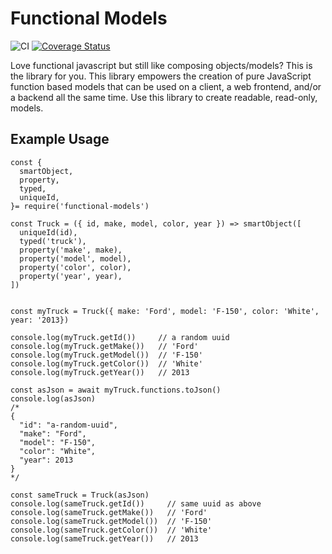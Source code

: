 # Functional Models
![CI](https://github.com/monolithst/functional-models/actions/workflows/ci.yml/badge.svg)
[![Coverage Status](https://coveralls.io/repos/github/monolithst/functional-models/badge.svg?branch=master)](https://coveralls.io/github/monolithst/functional-models?branch=master)

Love functional javascript but still like composing objects/models? This is the library for you. 
This library empowers the creation of pure JavaScript function based models that can be used on a client, a web frontend, and/or a backend all the same time. Use this library to create readable, read-only, models.


## Example Usage

    const {
      smartObject,
      property,
      typed,
      uniqueId,
    }= require('functional-models')

    const Truck = ({ id, make, model, color, year }) => smartObject([
      uniqueId(id),
      typed('truck'),
      property('make', make),
      property('model', model),
      property('color', color),
      property('year', year),
    ])


    const myTruck = Truck({ make: 'Ford', model: 'F-150', color: 'White', year: '2013})

    console.log(myTruck.getId())     // a random uuid
    console.log(myTruck.getMake())   // 'Ford'
    console.log(myTruck.getModel())  // 'F-150'
    console.log(myTruck.getColor())  // 'White'
    console.log(myTruck.getYear())   // 2013

    const asJson = await myTruck.functions.toJson()
    console.log(asJson)
    /*
    {
      "id": "a-random-uuid",
      "make": "Ford",
      "model": "F-150",
      "color": "White",
      "year": 2013
    }
    */

    const sameTruck = Truck(asJson)
    console.log(sameTruck.getId())     // same uuid as above
    console.log(sameTruck.getMake())   // 'Ford'
    console.log(sameTruck.getModel())  // 'F-150'
    console.log(sameTruck.getColor())  // 'White'
    console.log(sameTruck.getYear())   // 2013


